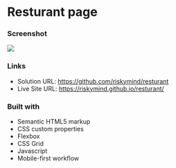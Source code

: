 # Resturant page

### Screenshot

![](./dist/images/resturant_page.png)

### Links

- Solution URL: https://github.com/riskymind/resturant
- Live Site URL: https://riskymind.github.io/resturant/

### Built with

- Semantic HTML5 markup
- CSS custom properties
- Flexbox
- CSS Grid
- Javascript
- Mobile-first workflow
